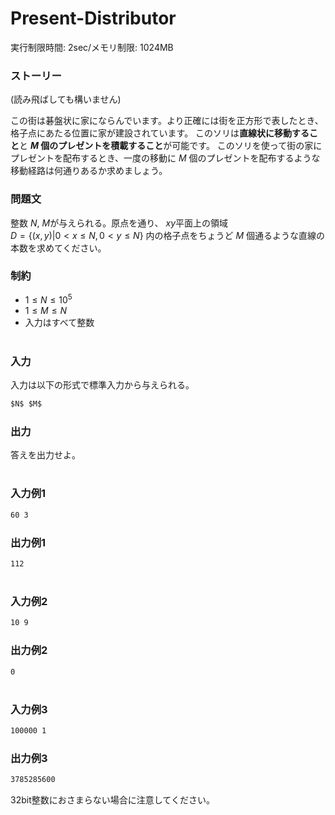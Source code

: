 # Present-Distributor
実行制限時間: 2sec/メモリ制限: 1024MB

### ストーリー
(読み飛ばしても構いません)

この街は碁盤状に家にならんでいます。より正確には街を正方形で表したとき、格子点にあたる位置に家が建設されています。
このソリは**直線状に移動すること**と **$M$ 個のプレゼントを積載すること**が可能です。
このソリを使って街の家にプレゼントを配布するとき、一度の移動に $M$ 個のプレゼントを配布するような移動経路は何通りあるか求めましょう。

### 問題文
整数 $N$, $M$が与えられる。原点を通り、 $xy$平面上の領域  
$D = \left\{(x, y)|0< x \leq N, 0< y \leq N\right\}$ 内の格子点をちょうど $M$ 個通るような直線の本数を求めてください。

### 制約
- $1 \leq N \leq 10^5$
- $1 \leq M \leq N$
- 入力はすべて整数

#
### 入力
入力は以下の形式で標準入力から与えられる。
```md
$N$ $M$  
```
### 出力
答えを出力せよ。
#
### 入力例1
```md
60 3 
```

### 出力例1
```md
112
```
#
### 入力例2
```md
10 9 
```

### 出力例2
```md
0
```
#
### 入力例3
```md
100000 1  
```

### 出力例3
```md
3785285600
```
32bit整数におさまらない場合に注意してください。